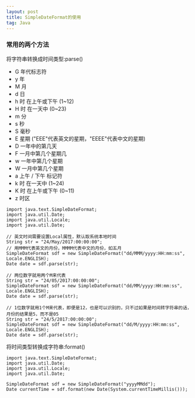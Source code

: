 ```yaml
---
layout: post
title: SimpleDateFormat的使用
tag: Java
---
```


### 常用的两个方法
将字符串转换成时间类型:parse()
* G 年代标志符
* y 年
* M 月
* d 日
* h 时 在上午或下午 (1~12)
* H 时 在一天中 (0~23)
* m 分
* s 秒
* S 毫秒
* E 星期 ("EEE"代表英文的星期，"EEEE"代表中文的星期)
* D 一年中的第几天
* F 一月中第几个星期几
* w 一年中第几个星期
* W 一月中第几个星期
* a 上午 / 下午 标记符 
* k 时 在一天中 (1~24)
* K 时 在上午或下午 (0~11)
* z 时区
```
import java.text.SimpleDateFormat;
import java.util.Date;
import java.util.Locale;
import java.util.Date;

// 英文时间需要设置Local属性，默认取系统本地时间
String str = "24/May/2017:00:00:00";
// 用MMM代表英文的月份，MMMM代表中文的月份，如五月
SimpleDateFormat sdf = new SimpleDateFormat("dd/MMM/yyyy:HH:mm:ss", Locale.ENGLISH);
Date date = sdf.parse(str);

// 两位数字就用两个M来代表
String str = "24/05/2017:00:00:00";
SimpleDateFormat sdf = new SimpleDateFormat("dd/MM/yyyy:HH:mm:ss", Locale.ENGLISH);
Date date = sdf.parse(str);

// 1位数字就用1个M来代表，即便是12，也是可以识别的，只不过如果是时间转字符串的话，月份的结果是5，而不是05
String str = "24/5/2017:00:00:00";
SimpleDateFormat sdf = new SimpleDateFormat("dd/M/yyyy:HH:mm:ss", Locale.ENGLISH);
Date date = sdf.parse(str);
```
将时间类型转换成字符串:format()
```
import java.text.SimpleDateFormat;
import java.util.Date;
import java.util.Locale;
import java.util.Date;

SimpleDateFormat sdf = new SimpleDateFormat("yyyyMMdd");
Date currentTime = sdf.format(new Date(System.currentTimeMillis()));
```
